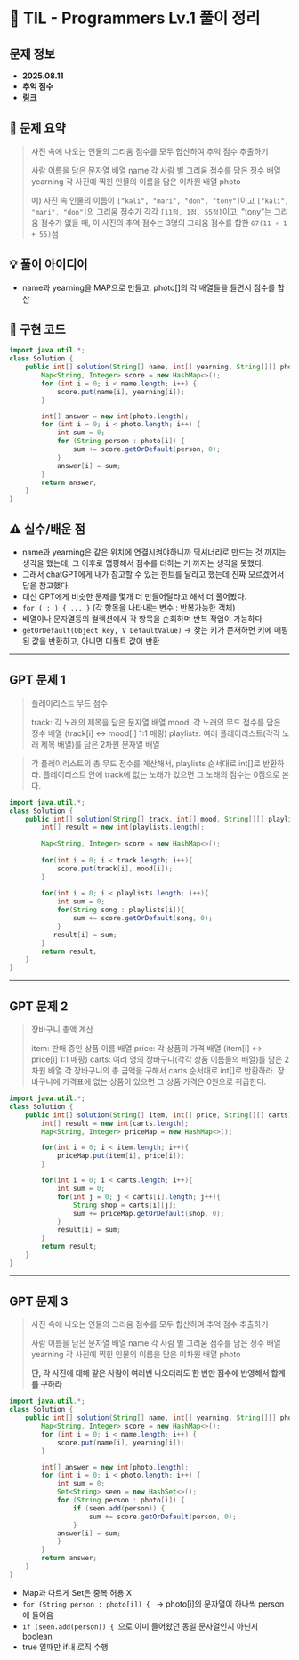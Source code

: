 # 📌 TIL - Programmers Lv.1 풀이 정리

## 문제 정보
- **2025.08.11**
- **추억 점수**
- **[링크](https://school.programmers.co.kr/learn/courses/30/lessons/176963)**

## 📝 문제 요약
> 사진 속에 나오는 인물의 그리움 점수를 모두 합산하여 추억 점수 추출하기
>
> 사람 이름을 담은 문자열 배열 name
> 각 사람 별 그리움 점수를 담은 정수 배열 yearning
> 각 사진에 찍힌 인물의 이름을 담은 이차원 배열 photo
> 
> 예) 사진 속 인물의 이름이 `["kali", "mari", "don", "tony"]`이고 `["kali", "mari", "don"]`의 그리움 점수가 각각 `[11점, 1점, 55점]`이고, "tony"는 그리움 점수가 없을 때, 이 사진의 추억 점수는 3명의 그리움 점수를 합한 `67(11 + 1 + 55)`점

## 💡 풀이 아이디어 
- name과 yearning을 MAP으로 만들고, photo[]의 각 배열들을 돌면서 점수를 합산

## 🧩 구현 코드
```java
import java.util.*;
class Solution {
    public int[] solution(String[] name, int[] yearning, String[][] photo) {
        Map<String, Integer> score = new HashMap<>();
        for (int i = 0; i < name.length; i++) {
            score.put(name[i], yearning[i]);
        }

        int[] answer = new int[photo.length];
        for (int i = 0; i < photo.length; i++) {
            int sum = 0;
            for (String person : photo[i]) {
                sum += score.getOrDefault(person, 0);
            }
            answer[i] = sum;
        }
        return answer;
    }
}
```


## ⚠️ 실수/배운 점
- name과 yearning은 같은 위치에 연결시켜야하니까 딕셔너리로 만드는 것 까지는 생각을 했는데, 그 이후로 맵핑해서 점수를 더하는 거 까지는 생각을 못했다.
- 그래서 chatGPT에게 내가 참고할 수 있는 힌트를 달라고 했는데 진짜 모르겠어서 답을 참고했다.
- 대신 GPT에게 비슷한 문제를 몇개 더 만들어달라고 해서 더 풀어봤다.
- `for ( : ) { ... }` (각 항목을 나타내는 변수 : 반복가능한 객체)
- 배열이나 문자열등의 컬렉션에서 각 항목을 순회하며 반복 작업이 가능하다
- `getOrDefault(Object key, V DefaultValue)` -> 찾는 키가 존재하면 키에 매핑된 값을 반환하고, 아니면 디폴트 값이 반환


---

## GPT 문제 1

> 플레이리스트 무드 점수
> 
> track: 각 노래의 제목을 담은 문자열 배열
> mood: 각 노래의 무드 점수를 담은 정수 배열 (track[i] ↔ mood[i] 1:1 매핑)
> playlists: 여러 플레이리스트(각각 노래 제목 배열)를 담은 2차원 문자열 배열

> 각 플레이리스트의 총 무드 점수를 계산해서, playlists 순서대로 int[]로 반환하라.
> 플레이리스트 안에 track에 없는 노래가 있으면 그 노래의 점수는 0점으로 본다.

```java
import java.util.*;
class Solution {
    public int[] solution(String[] track, int[] mood, String[][] playlists){
        int[] result = new int[playlists.length];
    
        Map<String, Integer> score = new HashMap<>();
    
        for(int i = 0; i < track.length; i++){
            score.put(track[i], mood[i]);
        }
     
        for(int i = 0; i < playlists.length; i++){
            int sum = 0;
            for(String song : playlists[i]){
                sum += score.getOrDefault(song, 0);
            }
           result[i] = sum;
        }
        return result;
    }
}
```

---

## GPT 문제 2

> 장바구니 총액 계산
> 
> item: 판매 중인 상품 이름 배열
> price: 각 상품의 가격 배열 (item[i] ↔ price[i] 1:1 매핑)
> carts: 여러 명의 장바구니(각각 상품 이름들의 배열)를 담은 2차원 배열
> 각 장바구니의 총 금액을 구해서 carts 순서대로 int[]로 반환하라.
> 장바구니에 가격표에 없는 상품이 있으면 그 상품 가격은 0원으로 취급한다.

```java
import java.util.*;
class Solution {
    public int[] solution(String[] item, int[] price, String[][] carts){
        int[] result = new int[carts.length];
        Map<String, Integer> priceMap = new HashMap<>();

        for(int i = 0; i < item.length; i++){
            priceMap.put(item[i], price[i]);
        }

        for(int i = 0; i < carts.length; i++){
            int sum = 0;
            for(int j = 0; j < carts[i].length; j++){
                String shop = carts[i][j];
                sum += priceMap.getOrDefault(shop, 0);
            }
            result[i] = sum;
        }
        return result;
    }
}
```

---

## GPT 문제 3

> 사진 속에 나오는 인물의 그리움 점수를 모두 합산하여 추억 점수 추출하기
>
> 사람 이름을 담은 문자열 배열 name
> 각 사람 별 그리움 점수를 담은 정수 배열 yearning
> 각 사진에 찍힌 인물의 이름을 담은 이차원 배열 photo
>
> **단, 각 사진에 대해 같은 사람이 여러번 나오더라도 한 번만 점수에 반영해서 합계를 구하라**

```java
import java.util.*;
class Solution {
    public int[] solution(String[] name, int[] yearning, String[][] photo) {
        Map<String, Integer> score = new HashMap<>();
        for (int i = 0; i < name.length; i++) {
            score.put(name[i], yearning[i]);
        }

        int[] answer = new int[photo.length];
        for (int i = 0; i < photo.length; i++) {
            int sum = 0;
            Set<String> seen = new HashSet<>(); 
            for (String person : photo[i]) { 
                if (seen.add(person)) { 
                    sum += score.getOrDefault(person, 0);
                }
            answer[i] = sum;
            }
        }
        return answer;
    }
}
```
- Map과 다르게 Set은 중복 허용 X
- `for (String person : photo[i]) { ` -> photo[i]의 문자열이 하나씩 person에 들어옴
- `if (seen.add(person)) { `으로 이미 들어왔던 동일 문자열인지 아닌지 boolean
- true 일때만 if내 로직 수행